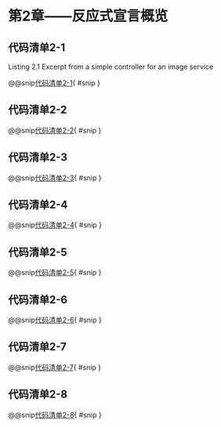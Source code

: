 # 第2章——反应式宣言概览

## 代码清单2-1

Listing 2.1 Excerpt from a simple controller for an image service

@@snip[代码清单2-1](../../../../chapter02/src/main/java/ImageServiceController.java){ #snip }

## 代码清单2-2

@@snip[代码清单2-2](../../../../chapter02/src/main/scala/SimpleFunction.scala){ #snip }

## 代码清单2-3

@@snip[代码清单2-3](../../../../chapter02/src/main/java/SequentialExecution.java){ #snip }

## 代码清单2-4

@@snip[代码清单2-4](../../../../chapter02/src/main/java/ParallelExecutionWithJavaFuture.java){ #snip }

## 代码清单2-5

@@snip[代码清单2-5](../../../../chapter02/src/main/scala/ParallelExecutionWithScalaFuture.scala){ #snip }

## 代码清单2-6

@@snip[代码清单2-6](../../../../chapter02/src/main/java/BlockingSocketRead.java){ #snip }

## 代码清单2-7

@@snip[代码清单2-7](../../../../chapter02/src/main/java/AskActorWithJava8.java){ #snip }

## 代码清单2-8

@@snip[代码清单2-8](../../../../chapter02/src/main/scala/ExceptionHandler.scala){ #snip }









